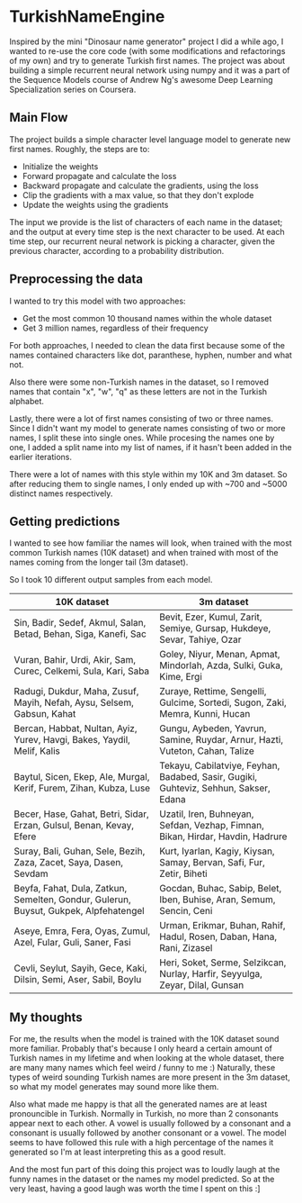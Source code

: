 # TurkishNameEngine

Inspired by the mini "Dinosaur name generator" project I did a while ago, I wanted to re-use the core code (with some modifications and refactorings of my own) and try to generate Turkish first names. The project was about building a simple recurrent neural network using numpy and it was a part of the Sequence Models course of Andrew Ng's awesome Deep Learning Specialization series on Coursera. 


## Main Flow

The project builds a simple character level language model to generate new first names. Roughly, the steps are to:  

- Initialize the weights
- Forward propagate and calculate the loss
- Backward propagate and calculate the gradients, using the loss
- Clip the gradients with a max value, so that they don't explode
- Update the weights using the gradients

The input we provide is the list of characters of each name in the dataset; and the output at every time step is the next character to be used. At each time step, our recurrent neural network is picking a character, given the previous character, according to a probability distribution.


## Preprocessing the data 
I wanted to try this model with two approaches: 
- Get the most common 10 thousand names within the whole dataset
- Get 3 million names, regardless of their frequency

For both approaches, I needed to clean the data first because some of the names contained characters like dot, paranthese, hyphen, number and what not. 

Also there were some non-Turkish names in the dataset, so I removed names that contain "x", "w", "q" as these letters are not in the Turkish alphabet. 

Lastly, there were a lot of first names consisting of two or three names. Since I didn't want my model to generate names consisting of two or more names, I split these into single ones. While procesing the names one by one, I added a split name into my list of names, if it hasn't been added in the earlier iterations. 

There were a lot of names with this style within my 10K and 3m dataset. So after reducing them to single names, I only ended up with ~700 and ~5000 distinct names respectively.

## Getting predictions
I wanted to see how familiar the names will look, when trained with the most common Turkish names (10K dataset) and when trained with most of the names coming from the longer tail (3m dataset).

So I took 10 different output samples from each model.

| 10K dataset | 3m dataset |
|---|---|
| Sin, Badir, Sedef, Akmul, Salan, Betad, Behan, Siga, Kanefi, Sac | Bevit, Ezer, Kumul, Zarit, Semiye, Gursap, Hukdeye, Sevar, Tahiye, Ozar
| Vuran, Bahir, Urdi, Akir, Sam, Curec, Celkemi, Sula, Kari, Saba | Goley, Niyur, Menan, Apmat, Mindorlah, Azda, Sulki, Guka, Kime, Ergi
| Radugi, Dukdur, Maha, Zusuf, Mayih, Nefah, Aysu, Selsem, Gabsun, Kahat | Zuraye, Rettime, Sengelli, Gulcime, Sortedi, Sugon, Zaki, Memra, Kunni, Hucan
| Bercan, Habbat, Nultan, Ayiz, Yurev, Havgi, Bakes, Yaydil, Melif, Kalis | Gungu, Aybeden, Yavrun, Samine, Ruydar, Arnur, Hazti, Vuteton, Cahan, Talize
| Baytul, Sicen, Ekep, Ale, Murgal, Kerif, Furem, Zihan, Kubza, Luse | Tekayu, Cabilatviye, Feyhan, Badabed, Sasir, Gugiki, Guhteviz, Sehhun, Sakser, Edana 
| Becer, Hase, Gahat, Betri, Sidar, Erzan, Gulsul, Benan, Kevay, Efere | Uzatil, Iren, Buhneyan, Sefdan, Vezhap, Fimnan, Bikan, Hirdar, Havdin, Hadrure
| Suray, Bali, Guhan, Sele, Bezih, Zaza, Zacet, Saya, Dasen, Sevdam | Kurt, Iyarlan, Kagiy, Kiysan, Samay, Bervan, Safi, Fur, Zetir, Biheti
| Beyfa, Fahat, Dula, Zatkun, Semelten, Gondur, Gulerun, Buysut, Gukpek, Alpfehatengel | Gocdan, Buhac, Sabip, Belet, Iben, Buhise, Aran, Semum, Sencin, Ceni 
| Aseye, Emra, Fera, Oyas, Zumul, Azel, Fular, Guli, Saner, Fasi | Urman, Erikmar, Buhan, Rahif, Hadul, Rosen, Daban, Hana, Rani, Zizasel 
| Cevli, Seylut, Sayih, Gece, Kaki, Dilsin, Semi, Aser, Sabil, Boylu | Heri, Soket, Serme, Selzikcan, Nurlay, Harfir, Seyyulga, Zeyar, Dilal, Gunsan



## My thoughts
For me, the results when the model is trained with the 10K dataset sound more familiar. Probably that's because I only heard a certain amount of Turkish names in my lifetime and when looking at the whole dataset, there are many many names which feel weird / funny to me :) Naturally, these types of weird sounding Turkish names are more present in the 3m dataset, so what my model generates may sound more like them. 

Also what made me happy is that all the generated names are at least pronouncible in Turkish. Normally in Turkish, no more than 2 consonants appear next to each other. A vowel is usually followed by a consonant and a consonant is usually followed by another consonant or a vowel. The model seems to have followed this rule with a high percentage of the names it generated so I'm at least interpreting this as a good result. 

And the most fun part of this doing this project was to loudly laugh at the funny names in the dataset or the names my model predicted. So at the very least, having a good laugh was worth the time I spent on this :]





